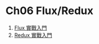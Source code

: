 # Ch06 Flux/Redux

1. [Flux 實戰入門](https://github.com/kdchang/reactjs101/blob/master/Ch06/react-flux-introduction.md)
2. [Redux 實戰入門](https://github.com/kdchang/reactjs101/blob/master/Ch06/react-redux-introduction.md)
